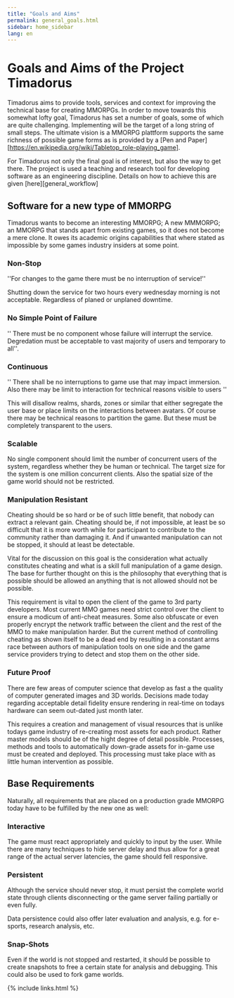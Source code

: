 ```yaml
---
title: "Goals and Aims"
permalink: general_goals.html
sidebar: home_sidebar
lang: en
---
```


# Goals and Aims of the Project Timadorus #

Timadorus aims to provide tools, services and context for improving the technical
base for creating MMORPGs. In order to move towards this somewhat lofty goal, Timadorus
has set a number of goals, some of which are quite challenging. Implementing will be
the target of a long string of small steps. The ultimate vision is a MMORPG plattform
supports the same richness of possible game forms as is provided by a [Pen and Paper][https://en.wikipedia.org/wiki/Tabletop_role-playing_game].

For Timadorus not only the final goal is of interest, but also the way to get there.
The project is used a teaching and research tool for developing software as an engineering
discipline. Details on how to achieve this are given [here][general_workflow]


## Software for a new type of MMORPG ##

Timadorus wants to become an interesting MMORPG; A new MMMORPG; an MMORPG that stands
apart from existing games, so it does not become a mere clone. It owes its academic
origins capabilities that where stated as impossible by some games industry insiders
at some point.

### Non-Stop ###

''For changes to the game there must be no interruption of service!''

Shutting down the service for two hours every wednesday morning is not acceptable.
Regardless of planed or unplaned downtime.

### No Simple Point of Failure ###

'' There must be no component whose failure will interrupt the service. Degredation must
be acceptable to vast majority of users and temporary to all''.


### Continuous ###

'' There shall be no interruptions to game use that may impact immersion. Also there may
be limit to interaction for technical reasons visible to users ''

This will disallow realms, shards, zones or similar that either segregate the user base
or place limits on the interactions between avatars. Of course there may be technical
reasons to partition the game. But these must be completely transparent to the users.


### Scalable ###

No single component should limit the number of concurrent users of the system,
regardless whether they be human or technical. The target size for the system is
one million concurrent clients. Also the spatial size of the game world should not
be restricted.


### Manipulation Resistant ###


Cheating should be so hard or be of such little benefit, that nobody can extract a
relevant gain. Cheating should be, if not impossible, at least be so difficult
that it is more worth while for participant to contribute to the community rather
than damaging it. And if unwanted manipulation can not be stopped, it should at least
be detectable.

Vital for the discussion on this goal is the consideration what actually constitutes
cheating and what is a skill full manipulation of a game design. The base for further
thought on this is the philosophy that everything that is possible should be allowed
an anything that is not allowed should not be possible.

This requirement is vital to open the client of the game to 3rd party developers.
Most current MMO games need strict control over the client to ensure a modicum of
anti-cheat measures. Some also obfuscate or even properly encrypt the network
traffic between the client and the rest of the MMO to make manipulation
harder. But the current method of controlling cheating as shown itself to be a
dead end by resulting in a constant arms race between authors of manipulation
tools on one side and the game service providers trying to detect and stop
them on the other side.


### Future Proof ###


There are few areas of computer science that develop as fast a the quality of
computer generated images and 3D worlds. Decisions made today regarding acceptable
detail fidelity ensure rendering in real-time on todays hardware can seem out-dated just
month later.

This requires a creation and management of visual resources that is unlike todays
game industry of re-creating most assets for each product. Rather master models should
be of the hight degree of detail possible. Processes, methods and tools to automatically
down-grade assets for in-game use must be created and deployed. This processing must take
place with as little human intervention as possible.


## Base Requirements ##

Naturally, all requirements that are placed on a production grade MMORPG today have to be
fulfilled by the new one as well:


### Interactive ###

The game must react appropriately and quickly to input by the user. While there are many
techniques to hide server delay and thus allow for a great range of the actual server
latencies, the game should fell responsive.

### Persistent ###

Although the service should never stop, it must persist the complete world state through
clients disconnecting or the game server failing partially or even fully.

Data persistence could also offer later evaluation and analysis, e.g. for e-sports, research
analysis, etc.


### Snap-Shots ###

Even if the world is not stopped and restarted, it should be possible to create snapshots to
free a certain state for analysis and debugging. This could also be used to fork game worlds.

{% include links.html %}
